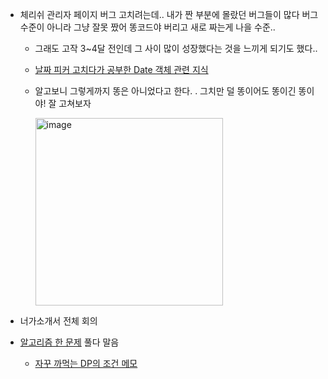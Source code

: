 - 체리쉬 관리자 페이지 버그 고치려는데.. 내가 짠 부분에 몰랐던 버그들이 많다 버그 수준이 아니라 그냥 잘못 짰어 똥코드야 버리고 새로 짜는게 나을 수준..
  - 그래도 고작 3~4달 전인데 그 사이 많이 성장했다는 것을 느끼게 되기도 했다..
  - [날짜 피커 고치다가 공부한 Date 객체 관련 지식](https://github.com/NamJwong/TIL/commit/276ad51a87e9244438c59b2dd82848507fb452c0)
  - 알고보니 그렇게까지 똥은 아니었다고 한다. . 그치만 덜 똥이어도 똥이긴 똥이야! 잘 고쳐보자
  
    <img width="300" alt="image" src="https://user-images.githubusercontent.com/73823388/159303846-76d97638-4aec-406d-b735-059cf52df9d6.png">

- 너가소개서 전체 회의
- [알고리즘 한 문제](https://github.com/NamJwong/coding-test-practice/blob/main/%EC%95%8C%EA%B3%A0%EB%A6%AC%EC%A6%98/%EB%B0%B1%EC%A4%80/14221%20%ED%8E%B8%EC%9D%98%EC%A0%90.java) 풀다 말음
  - [자꾸 까먹는 DP의 조건 메모](https://github.com/NamJwong/TIL/commit/67c3dea9723168a97157d8c0aeaba8ddd9cabe7e)
